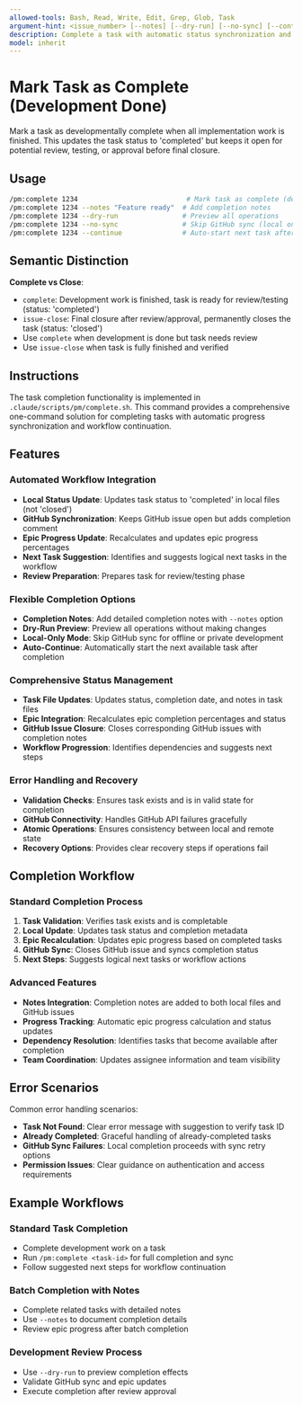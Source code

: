 ```yaml
---
allowed-tools: Bash, Read, Write, Edit, Grep, Glob, Task
argument-hint: <issue_number> [--notes] [--dry-run] [--no-sync] [--continue]
description: Complete a task with automatic status synchronization and workflow continuation
model: inherit
---
```


# Mark Task as Complete (Development Done)

Mark a task as developmentally complete when all implementation work is finished. This updates the task status to 'completed' but keeps it open for potential review, testing, or approval before final closure.

## Usage

```bash
/pm:complete 1234                           # Mark task as complete (dev done)
/pm:complete 1234 --notes "Feature ready"  # Add completion notes
/pm:complete 1234 --dry-run                # Preview all operations
/pm:complete 1234 --no-sync                # Skip GitHub sync (local only)
/pm:complete 1234 --continue               # Auto-start next task after completion
```

## Semantic Distinction

**Complete vs Close**:
- `complete`: Development work is finished, task is ready for review/testing (status: 'completed')
- `issue-close`: Final closure after review/approval, permanently closes the task (status: 'closed')
- Use `complete` when development is done but task needs review
- Use `issue-close` when task is fully finished and verified

## Instructions

The task completion functionality is implemented in `.claude/scripts/pm/complete.sh`. This command provides a comprehensive one-command solution for completing tasks with automatic progress synchronization and workflow continuation.

## Features

### Automated Workflow Integration

- **Local Status Update**: Updates task status to 'completed' in local files (not 'closed')
- **GitHub Synchronization**: Keeps GitHub issue open but adds completion comment
- **Epic Progress Update**: Recalculates and updates epic progress percentages
- **Next Task Suggestion**: Identifies and suggests logical next tasks in the workflow
- **Review Preparation**: Prepares task for review/testing phase

### Flexible Completion Options

- **Completion Notes**: Add detailed completion notes with `--notes` option
- **Dry-Run Preview**: Preview all operations without making changes
- **Local-Only Mode**: Skip GitHub sync for offline or private development
- **Auto-Continue**: Automatically start the next available task after completion

### Comprehensive Status Management

- **Task File Updates**: Updates status, completion date, and notes in task files
- **Epic Integration**: Recalculates epic completion percentages and status
- **GitHub Issue Closure**: Closes corresponding GitHub issues with completion notes
- **Workflow Progression**: Identifies dependencies and suggests next steps

### Error Handling and Recovery

- **Validation Checks**: Ensures task exists and is in valid state for completion
- **GitHub Connectivity**: Handles GitHub API failures gracefully
- **Atomic Operations**: Ensures consistency between local and remote state
- **Recovery Options**: Provides clear recovery steps if operations fail

## Completion Workflow

### Standard Completion Process

1. **Task Validation**: Verifies task exists and is completable
2. **Local Update**: Updates task status and completion metadata
3. **Epic Recalculation**: Updates epic progress based on completed tasks
4. **GitHub Sync**: Closes GitHub issue and syncs completion status
5. **Next Steps**: Suggests logical next tasks or workflow actions

### Advanced Features

- **Notes Integration**: Completion notes are added to both local files and GitHub issues
- **Progress Tracking**: Automatic epic progress calculation and status updates
- **Dependency Resolution**: Identifies tasks that become available after completion
- **Team Coordination**: Updates assignee information and team visibility

## Error Scenarios

Common error handling scenarios:

- **Task Not Found**: Clear error message with suggestion to verify task ID
- **Already Completed**: Graceful handling of already-completed tasks
- **GitHub Sync Failures**: Local completion proceeds with sync retry options
- **Permission Issues**: Clear guidance on authentication and access requirements

## Example Workflows

### Standard Task Completion
- Complete development work on a task
- Run `/pm:complete <task-id>` for full completion and sync
- Follow suggested next steps for workflow continuation

### Batch Completion with Notes
- Complete related tasks with detailed notes
- Use `--notes` to document completion details
- Review epic progress after batch completion

### Development Review Process
- Use `--dry-run` to preview completion effects
- Validate GitHub sync and epic updates
- Execute completion after review approval